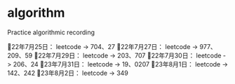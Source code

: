 # algorithm
Practice algorithmic recording

🚩22年7月25日：
	leetcode -> 704、27
🚩22年7月27日：
	leetcode -> 977、209、59
🚩22年7月29日：
	leetcode -> 203、707
🚩22年7月30日：
	leetcode -> 206、24
🚩23年7月31日：
	leetcode -> 19、0207
🚩23年8月1日：
	leetcode -> 142、242
🚩23年8月2日：
	leetcode -> 349
